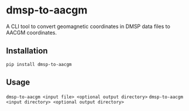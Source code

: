 # dmsp-to-aacgm
A CLI tool to convert geomagnetic coordinates in DMSP data files to AACGM coordinates.

## Installation

```pip install dmsp-to-aacgm```

## Usage

```dmsp-to-aacgm <input file> <optional output directory>```
```dmsp-to-aacgm <input directory> <optional output directory>```